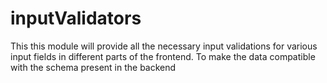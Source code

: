 # inputValidators

This this module will provide all the necessary input validations for various input fields in different parts of the frontend. To make the data compatible with the schema present in the backend
